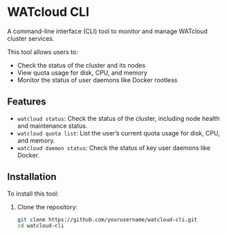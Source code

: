 # WATcloud CLI

A command-line interface (CLI) tool to monitor and manage WATcloud cluster services. 

This tool allows users to:

- Check the status of the cluster and its nodes
- View quota usage for disk, CPU, and memory
- Monitor the status of user daemons like Docker rootless

## Features

- `watcloud status`: Check the status of the cluster, including node health and maintenance status.
- `watcloud quota list`: List the user’s current quota usage for disk, CPU, and memory.
- `watcloud daemon status`: Check the status of key user daemons like Docker.

## Installation

To install this tool:

1. Clone the repository:
   ```bash
   git clone https://github.com/yourusername/watcloud-cli.git
   cd watcloud-cli
